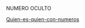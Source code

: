 NUMERO OCULTO

[Quien-es-quien-con-numeros](https://github.com/IK14931/Juegos-digitales/assets/151745652/1b3fcceb-d1b0-4ec7-b3d8-9d35d8ab867d)
